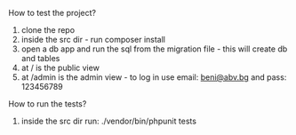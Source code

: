 How to test the project?

1. clone the repo
2. inside the src dir - run composer install
3. open a db app and run the sql from the migration file - this will create db and tables
4. at / is the public view
5. at /admin is the admin view - to log in use email: beni@abv.bg and pass: 123456789

How to run the tests?

1. inside the src dir run: ./vendor/bin/phpunit tests
